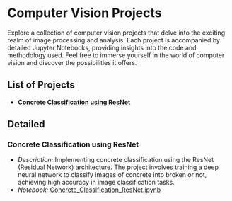 # Computer Vision Projects

Explore a collection of computer vision projects that delve into the exciting realm of image processing and analysis. Each project is accompanied by detailed Jupyter Notebooks, providing insights into the code and methodology used. Feel free to immerse yourself in the world of computer vision and discover the possibilities it offers.

## List of Projects
- **[Concrete Classification using ResNet](#concrete-classification-using-resnet)**

## Detailed

### Concrete Classification using ResNet
   - *Description:* Implementing concrete classification using the ResNet (Residual Network) architecture. The project involves training a deep neural network to classify images of concrete into broken or not, achieving high accuracy in image classification tasks.
   - *Notebook:* [Concrete_Classification_ResNet.ipynb](link_to_notebook_concrete_classification_resnet)
